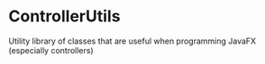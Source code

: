 # ControllerUtils
Utility library of classes that are useful when programming JavaFX (especially controllers)
